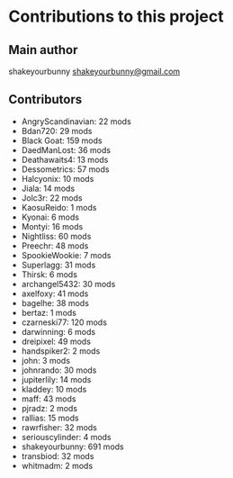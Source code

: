 Contributions to this project
=============================

Main author
----------
shakeyourbunny <shakeyourbunny@gmail.com>

Contributors
------------
- AngryScandinavian: 22 mods
- Bdan720: 29 mods
- Black Goat: 159 mods
- DaedManLost: 36 mods
- Deathawaits4: 13 mods
- Dessometrics: 57 mods
- Halcyonix: 10 mods
- Jiala: 14 mods
- Jolc3r: 22 mods
- KaosuReido: 1 mods
- Kyonai: 6 mods
- Montyi: 16 mods
- Nightliss: 60 mods
- Preechr: 48 mods
- SpookieWookie: 7 mods
- Superlagg: 31 mods
- Thirsk: 6 mods
- archangel5432: 30 mods
- axelfoxy: 41 mods
- bagelhe: 38 mods
- bertaz: 1 mods
- czarneski77: 120 mods
- darwinning: 6 mods
- dreipixel: 49 mods
- handspiker2: 2 mods
- john: 3 mods
- johnrando: 30 mods
- jupiterlily: 14 mods
- kladdey: 10 mods
- maff: 43 mods
- pjradz: 2 mods
- rallias: 15 mods
- rawrfisher: 32 mods
- seriouscylinder: 4 mods
- shakeyourbunny: 691 mods
- transbiod: 32 mods
- whitmadm: 2 mods
